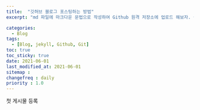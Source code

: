 ```yaml
---
title:  "깃허브 블로그 포스팅하는 방법"
excerpt: "md 파일에 마크다운 문법으로 작성하여 Github 원격 저장소에 업로드 해보자. 에디터는 Visual Studio code 사용! 로컬 서버에서 확인도 해보자. "

categories:
  - Blog
tags:
  - [Blog, jekyll, Github, Git]
toc: true
toc_sticky: true
date: 2021-06-01
last_modified_at: 2021-06-01
sitemap :
changefreq : daily
priority : 1.0
---
```


첫 게시물 등록

